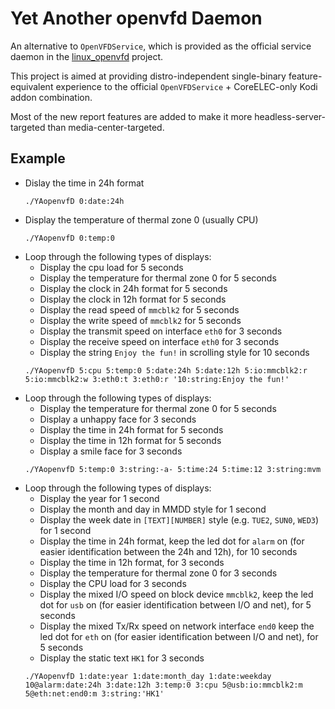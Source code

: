 # **Y**et **A**nother **openvf**d **D**aemon

An alternative to `OpenVFDService`, which is provided as the official service daemon in the [linux_openvfd] project.

This project is aimed at providing distro-independent single-binary feature-equivalent experience to the official `OpenVFDService` + CoreELEC-only Kodi addon combination. 

Most of the new report features are added to make it more headless-server-targeted than media-center-targeted.

## Example
 - Dislay the time in 24h format
    ```
    ./YAopenvfD 0:date:24h
    ```
 - Display the temperature of thermal zone 0 (usually CPU)
    ```
    ./YAopenvfD 0:temp:0
    ```
 - Loop through the following types of displays:
   - Display the cpu load for 5 seconds
   - Display the temperature for thermal zone 0 for 5 seconds
   - Display the clock in 24h format for 5 seconds
   - Display the clock in 12h format for 5 seconds
   - Display the read speed of `mmcblk2` for 5 seconds
   - Display the write speed of `mmcblk2` for 5 seconds
   - Display the transmit speed on interface `eth0` for 3 seconds
   - Display the receive speed on interface `eth0` for 3 seconds
   - Display the string `Enjoy the fun!` in scrolling style for 10 seconds
    ```
    ./YAopenvfD 5:cpu 5:temp:0 5:date:24h 5:date:12h 5:io:mmcblk2:r 5:io:mmcblk2:w 3:eth0:t 3:eth0:r '10:string:Enjoy the fun!'
    ```
 - Loop through the following types of displays:
    - Display the temperature for thermal zone 0 for 5 seconds
    - Display a unhappy face for 3 seconds
    - Display the time in 24h format for 5 seconds
    - Display the time in 12h format for 5 seconds
    - Display a smile face for 3 seconds
    ```
    ./YAopenvfD 5:temp:0 3:string:-a- 5:time:24 5:time:12 3:string:mvm
    ```
 - Loop through the following types of displays:
   - Display the year for 1 second
   - Display the month and day in MMDD style for 1 second
   - Display the week date in `[TEXT][NUMBER]` style (e.g. `TUE2`, `SUN0`, `WED3`) for 1 second
   - Display the time in 24h format, keep the led dot for `alarm` on (for easier identification between the 24h and 12h), for 10 seconds
   - Display the time in 12h format, for 3 seconds
   - Display the temperature for thermal zone 0 for 3 seconds
   - Display the CPU load for 3 seconds
   - Display the mixed I/O speed on block device `mmcblk2`, keep the led dot for `usb` on (for easier identification between I/O and net), for 5 seconds
   - Display the mixed Tx/Rx speed on network interface `end0` keep the led dot for `eth` on (for easier identification between I/O and net), for 5 seconds
   - Display the static text `HK1` for 3 seconds
    ```
    ./YAopenvfD 1:date:year 1:date:month_day 1:date:weekday 10@alarm:date:24h 3:date:12h 3:temp:0 3:cpu 5@usb:io:mmcblk2:m 5@eth:net:end0:m 3:string:'HK1'
    ```





[linux_openvfd]: https://github.com/arthur-liberman/linux_openvfd